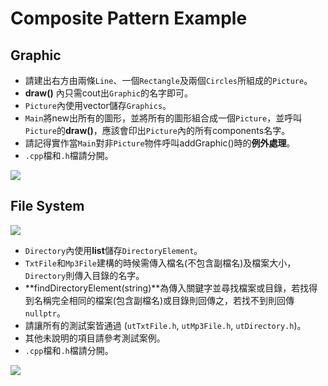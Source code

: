 # Composite Pattern Example
## Graphic
* 請建出右方由兩條`Line`、一個`Rectangle`及兩個`Circles`所組成的`Picture`。
* **draw()** 內只需cout出`Graphic`的名字即可。
* `Picture`內使用vector儲存`Graphics`。
* `Main`將new出所有的圖形，並將所有的圖形組合成一個`Picture`，並呼叫`Picture`的**draw()**，應該會印出`Picture`內的所有components名字。 
* 請記得實作當`Main`對非`Picture`物件呼叫addGraphic()時的**例外處理**。 
* `.cpp`檔和`.h`檔請分開。

![](https://i.imgur.com/cmrMh0x.png)

## File System

![](https://i.imgur.com/StRCrap.jpg)

* `Directory`內使用**list**儲存`DirectoryElement`。
* `TxtFile`和`Mp3File`建構的時候需傳入檔名(不包含副檔名)及檔案大小，`Directory`則傳入目錄的名字。 
* **findDirectoryElement(string)**為傳入關鍵字並尋找檔案或目錄，若找得到名稱完全相同的檔案(包含副檔名)或目錄則回傳之，若找不到則回傳`nullptr`。 
* 請讓所有的測試案皆通過 (`utTxtFile.h`, `utMp3File.h`, `utDirectory.h`)。
* 其他未說明的項目請參考測試案例。 
* `.cpp`檔和`.h`檔請分開。

![](https://i.imgur.com/4EbDRvN.png)
